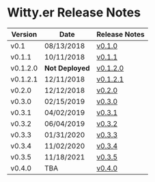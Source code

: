 # Witty.er Release Notes

Version | Date | Release Notes
------- | ---- | -------------
v0.1 | 08/13/2018 | [v0.1.0](v0.1.0.md)
v0.1.1 | 10/11/2018 | [v0.1.1](v0.1.1.md)
v0.1.2.0 | __Not Deployed__ | [v0.1.2.0](v0.1.2.0.md)
v0.1.2.1 | 12/11/2018 | [v0.1.2.1](v0.1.2.1.md)
v0.2.0 | 12/12/2018 | [v0.2.0](v0.2.0.md)
v0.3.0 | 02/15/2019 | [v0.3.0](v0.3.0.md)
v0.3.1 | 04/02/2019 | [v0.3.1](v0.3.1.md)
v0.3.2 | 06/04/2019 | [v0.3.2](v0.3.2.md)
v0.3.3 | 01/31/2020 | [v0.3.3](v0.3.3.md)
v0.3.4 | 11/02/2020 | [v0.3.4](v0.3.4.md)
v0.3.5 | 11/18/2021 | [v0.3.5](v0.3.5.md)
v0.4.0 | TBA | [v0.4.0](v0.4.0.md)
